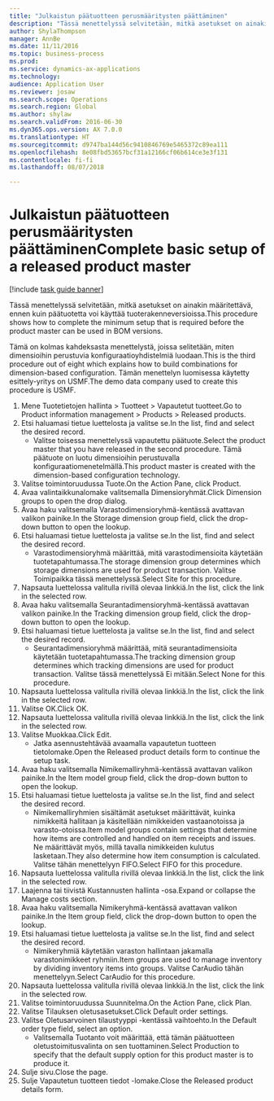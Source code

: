 ```yaml
--- 
title: "Julkaistun päätuotteen perusmääritysten päättäminen"
description: "Tässä menettelyssä selvitetään, mitkä asetukset on ainakin määritettävä, ennen kuin päätuotetta voi käyttää tuoterakenneversioissa."
author: ShylaThompson
manager: AnnBe
ms.date: 11/11/2016
ms.topic: business-process
ms.prod: 
ms.service: dynamics-ax-applications
ms.technology: 
audience: Application User
ms.reviewer: josaw
ms.search.scope: Operations
ms.search.region: Global
ms.author: shylaw
ms.search.validFrom: 2016-06-30
ms.dyn365.ops.version: AX 7.0.0
ms.translationtype: HT
ms.sourcegitcommit: d9747ba144d56c9410846769e5465372c89ea111
ms.openlocfilehash: 8e08fbd53657bcf31a12166cf06b614ce3e3f131
ms.contentlocale: fi-fi
ms.lasthandoff: 08/07/2018

---
```

# <a name="complete-basic-setup-of-a-released-product-master"></a><span data-ttu-id="361a7-103">Julkaistun päätuotteen perusmääritysten päättäminen</span><span class="sxs-lookup"><span data-stu-id="361a7-103">Complete basic setup of a released product master</span></span>

[!include [task guide banner](../../includes/task-guide-banner.md)]

<span data-ttu-id="361a7-104">Tässä menettelyssä selvitetään, mitkä asetukset on ainakin määritettävä, ennen kuin päätuotetta voi käyttää tuoterakenneversioissa.</span><span class="sxs-lookup"><span data-stu-id="361a7-104">This procedure shows how to complete the minimum setup that is required before the product master can be used in BOM versions.</span></span>

<span data-ttu-id="361a7-105">Tämä on kolmas kahdeksasta menettelystä, joissa selitetään, miten dimensioihin perustuvia konfiguraatioyhdistelmiä luodaan.</span><span class="sxs-lookup"><span data-stu-id="361a7-105">This is the third procedure out of eight which explains how to build combinations for dimension-based configuration.</span></span> <span data-ttu-id="361a7-106">Tämän menettelyn luomisessa käytetty esittely-yritys on USMF.</span><span class="sxs-lookup"><span data-stu-id="361a7-106">The demo data company used to create this procedure is USMF.</span></span>

1. <span data-ttu-id="361a7-107">Mene Tuotetietojen hallinta > Tuotteet > Vapautetut tuotteet.</span><span class="sxs-lookup"><span data-stu-id="361a7-107">Go to Product information management > Products > Released products.</span></span>
2. <span data-ttu-id="361a7-108">Etsi haluamasi tietue luettelosta ja valitse se.</span><span class="sxs-lookup"><span data-stu-id="361a7-108">In the list, find and select the desired record.</span></span>
    * <span data-ttu-id="361a7-109">Valitse toisessa menettelyssä vapautettu päätuote.</span><span class="sxs-lookup"><span data-stu-id="361a7-109">Select the product master that you have released in the second procedure.</span></span> <span data-ttu-id="361a7-110">Tämä päätuote on luotu dimensioihin perustuvalla konfiguraatiomenetelmällä.</span><span class="sxs-lookup"><span data-stu-id="361a7-110">This product master is created with the dimension-based configuration technology.</span></span>  
3. <span data-ttu-id="361a7-111">Valitse toimintoruudussa Tuote.</span><span class="sxs-lookup"><span data-stu-id="361a7-111">On the Action Pane, click Product.</span></span>
4. <span data-ttu-id="361a7-112">Avaa valintaikkunalomake valitsemalla Dimensioryhmät.</span><span class="sxs-lookup"><span data-stu-id="361a7-112">Click Dimension groups to open the drop dialog.</span></span>
5. <span data-ttu-id="361a7-113">Avaa haku valitsemalla Varastodimensioryhmä-kentässä avattavan valikon painike.</span><span class="sxs-lookup"><span data-stu-id="361a7-113">In the Storage dimension group field, click the drop-down button to open the lookup.</span></span>
6. <span data-ttu-id="361a7-114">Etsi haluamasi tietue luettelosta ja valitse se.</span><span class="sxs-lookup"><span data-stu-id="361a7-114">In the list, find and select the desired record.</span></span>
    * <span data-ttu-id="361a7-115">Varastodimensioryhmä määrittää, mitä varastodimensioita käytetään tuotetapahtumassa.</span><span class="sxs-lookup"><span data-stu-id="361a7-115">The storage dimension group determines which storage dimensions are used for product transaction.</span></span> <span data-ttu-id="361a7-116">Valitse Toimipaikka tässä menettelyssä.</span><span class="sxs-lookup"><span data-stu-id="361a7-116">Select Site for this procedure.</span></span>  
7. <span data-ttu-id="361a7-117">Napsauta luettelossa valitulla rivillä olevaa linkkiä.</span><span class="sxs-lookup"><span data-stu-id="361a7-117">In the list, click the link in the selected row.</span></span>
8. <span data-ttu-id="361a7-118">Avaa haku valitsemalla Seurantadimensioryhmä-kentässä avattavan valikon painike.</span><span class="sxs-lookup"><span data-stu-id="361a7-118">In the Tracking dimension group field, click the drop-down button to open the lookup.</span></span>
9. <span data-ttu-id="361a7-119">Etsi haluamasi tietue luettelosta ja valitse se.</span><span class="sxs-lookup"><span data-stu-id="361a7-119">In the list, find and select the desired record.</span></span>
    * <span data-ttu-id="361a7-120">Seurantadimensioryhmä määrittää, mitä seurantadimensioita käytetään tuotetapahtumassa.</span><span class="sxs-lookup"><span data-stu-id="361a7-120">The tracking dimension group determines which tracking dimensions are used for product transaction.</span></span> <span data-ttu-id="361a7-121">Valitse tässä menettelyssä Ei mitään.</span><span class="sxs-lookup"><span data-stu-id="361a7-121">Select None for this procedure.</span></span>  
10. <span data-ttu-id="361a7-122">Napsauta luettelossa valitulla rivillä olevaa linkkiä.</span><span class="sxs-lookup"><span data-stu-id="361a7-122">In the list, click the link in the selected row.</span></span>
11. <span data-ttu-id="361a7-123">Valitse OK.</span><span class="sxs-lookup"><span data-stu-id="361a7-123">Click OK.</span></span>
12. <span data-ttu-id="361a7-124">Napsauta luettelossa valitulla rivillä olevaa linkkiä.</span><span class="sxs-lookup"><span data-stu-id="361a7-124">In the list, click the link in the selected row.</span></span>
13. <span data-ttu-id="361a7-125">Valitse Muokkaa.</span><span class="sxs-lookup"><span data-stu-id="361a7-125">Click Edit.</span></span>
    * <span data-ttu-id="361a7-126">Jatka asennustehtävää avaamalla vapautetun tuotteen tietolomake.</span><span class="sxs-lookup"><span data-stu-id="361a7-126">Open the Released product details form to continue the setup task.</span></span>  
14. <span data-ttu-id="361a7-127">Avaa haku valitsemalla Nimikemalliryhmä-kentässä avattavan valikon painike.</span><span class="sxs-lookup"><span data-stu-id="361a7-127">In the Item model group field, click the drop-down button to open the lookup.</span></span>
15. <span data-ttu-id="361a7-128">Etsi haluamasi tietue luettelosta ja valitse se.</span><span class="sxs-lookup"><span data-stu-id="361a7-128">In the list, find and select the desired record.</span></span>
    * <span data-ttu-id="361a7-129">Nimikemalliryhmien sisältämät asetukset määrittävät, kuinka nimikkeitä hallitaan ja käsitellään nimikkeiden vastaanotoissa ja varasto-otoissa.</span><span class="sxs-lookup"><span data-stu-id="361a7-129">Item model groups contain settings that determine how items are controlled and handled on item receipts and issues.</span></span> <span data-ttu-id="361a7-130">Ne määrittävät myös, millä tavalla nimikkeiden kulutus lasketaan.</span><span class="sxs-lookup"><span data-stu-id="361a7-130">They also determine how item consumption is calculated.</span></span> <span data-ttu-id="361a7-131">Valitse tähän menettelyyn FIFO.</span><span class="sxs-lookup"><span data-stu-id="361a7-131">Select   FIFO for this procedure.</span></span>  
16. <span data-ttu-id="361a7-132">Napsauta luettelossa valitulla rivillä olevaa linkkiä.</span><span class="sxs-lookup"><span data-stu-id="361a7-132">In the list, click the link in the selected row.</span></span>
17. <span data-ttu-id="361a7-133">Laajenna tai tiivistä Kustannusten hallinta -osa.</span><span class="sxs-lookup"><span data-stu-id="361a7-133">Expand or collapse the Manage costs section.</span></span>
18. <span data-ttu-id="361a7-134">Avaa haku valitsemalla Nimikeryhmä-kentässä avattavan valikon painike.</span><span class="sxs-lookup"><span data-stu-id="361a7-134">In the Item group field, click the drop-down button to open the lookup.</span></span>
19. <span data-ttu-id="361a7-135">Etsi haluamasi tietue luettelosta ja valitse se.</span><span class="sxs-lookup"><span data-stu-id="361a7-135">In the list, find and select the desired record.</span></span>
    * <span data-ttu-id="361a7-136">Nimikeryhmiä käytetään varaston hallintaan jakamalla varastonimikkeet ryhmiin.</span><span class="sxs-lookup"><span data-stu-id="361a7-136">Item groups are used to manage inventory by dividing inventory items into groups.</span></span> <span data-ttu-id="361a7-137">Valitse CarAudio tähän menettelyyn.</span><span class="sxs-lookup"><span data-stu-id="361a7-137">Select   CarAudio for this procedure.</span></span>  
20. <span data-ttu-id="361a7-138">Napsauta luettelossa valitulla rivillä olevaa linkkiä.</span><span class="sxs-lookup"><span data-stu-id="361a7-138">In the list, click the link in the selected row.</span></span>
21. <span data-ttu-id="361a7-139">Valitse toimintoruudussa Suunnitelma.</span><span class="sxs-lookup"><span data-stu-id="361a7-139">On the Action Pane, click Plan.</span></span>
22. <span data-ttu-id="361a7-140">Valitse Tilauksen oletusasetukset.</span><span class="sxs-lookup"><span data-stu-id="361a7-140">Click Default order settings.</span></span>
23. <span data-ttu-id="361a7-141">Valitse Oletusarvoinen tilaustyyppi -kentässä vaihtoehto.</span><span class="sxs-lookup"><span data-stu-id="361a7-141">In the Default order type field, select an option.</span></span>
    * <span data-ttu-id="361a7-142">Valitsemalla Tuotanto voit määrittää, että tämän päätuotteen oletustoimitusvalinta on sen tuottaminen.</span><span class="sxs-lookup"><span data-stu-id="361a7-142">Select Production to specify that the default supply option for this product master is to produce it.</span></span>  
24. <span data-ttu-id="361a7-143">Sulje sivu.</span><span class="sxs-lookup"><span data-stu-id="361a7-143">Close the page.</span></span>
25. <span data-ttu-id="361a7-144">Sulje Vapautetun tuotteen tiedot -lomake.</span><span class="sxs-lookup"><span data-stu-id="361a7-144">Close the Released product details form.</span></span>


